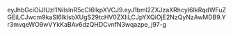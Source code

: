 eyJhbGciOiJIUzI1NiIsInR5cCI6IkpXVCJ9.eyJ1bml2ZXJzaXRhcyI6IkRqdWFuZGEiLCJwcm9kaSI6IklsbXUgS29tcHV0ZXIiLCJpYXQiOjE2NzQyNzAwMDB9.Yr3mvqeWO9wVYkKaBAv6dzQHDCvnfN3wqazpe_j97-g
